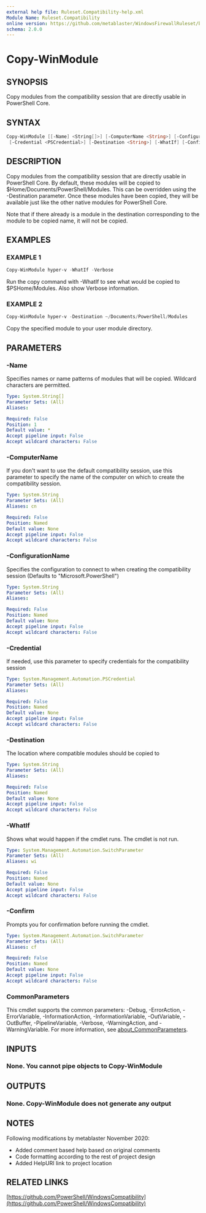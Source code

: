 ```yaml
---
external help file: Ruleset.Compatibility-help.xml
Module Name: Ruleset.Compatibility
online version: https://github.com/metablaster/WindowsFirewallRuleset/blob/master/Modules/Ruleset.Compatibility/Help/en-US/Copy-WinModule.md
schema: 2.0.0
---
```


# Copy-WinModule

## SYNOPSIS

Copy modules from the compatibility session that are directly usable in PowerShell Core.

## SYNTAX

```powershell
Copy-WinModule [[-Name] <String[]>] [-ComputerName <String>] [-ConfigurationName <String>]
 [-Credential <PSCredential>] [-Destination <String>] [-WhatIf] [-Confirm] [<CommonParameters>]
```

## DESCRIPTION

Copy modules from the compatibility session that are directly usable in PowerShell Core.
By default, these modules will be copied to $Home/Documents/PowerShell/Modules.
This can be overridden using the -Destination parameter.
Once these modules have been copied,
they will be available just like the other native modules for PowerShell Core.

Note that if there already is a module in the destination corresponding to the module
to be copied name, it will not be copied.

## EXAMPLES

### EXAMPLE 1

```powershell
Copy-WinModule hyper-v -WhatIf -Verbose
```

Run the copy command with -WhatIf to see what would be copied to $PSHome/Modules.
Also show Verbose information.

### EXAMPLE 2

```powershell
Copy-WinModule hyper-v -Destination ~/Documents/PowerShell/Modules
```

Copy the specified module to your user module directory.

## PARAMETERS

### -Name

Specifies names or name patterns of modules that will be copied.
Wildcard characters are permitted.

```yaml
Type: System.String[]
Parameter Sets: (All)
Aliases:

Required: False
Position: 1
Default value: *
Accept pipeline input: False
Accept wildcard characters: False
```

### -ComputerName

If you don't want to use the default compatibility session, use this parameter to specify the name
of the computer on which to create the compatibility session.

```yaml
Type: System.String
Parameter Sets: (All)
Aliases: cn

Required: False
Position: Named
Default value: None
Accept pipeline input: False
Accept wildcard characters: False
```

### -ConfigurationName

Specifies the configuration to connect to when creating the compatibility session
(Defaults to "Microsoft.PowerShell")

```yaml
Type: System.String
Parameter Sets: (All)
Aliases:

Required: False
Position: Named
Default value: None
Accept pipeline input: False
Accept wildcard characters: False
```

### -Credential

If needed, use this parameter to specify credentials for the compatibility session

```yaml
Type: System.Management.Automation.PSCredential
Parameter Sets: (All)
Aliases:

Required: False
Position: Named
Default value: None
Accept pipeline input: False
Accept wildcard characters: False
```

### -Destination

The location where compatible modules should be copied to

```yaml
Type: System.String
Parameter Sets: (All)
Aliases:

Required: False
Position: Named
Default value: None
Accept pipeline input: False
Accept wildcard characters: False
```

### -WhatIf

Shows what would happen if the cmdlet runs.
The cmdlet is not run.

```yaml
Type: System.Management.Automation.SwitchParameter
Parameter Sets: (All)
Aliases: wi

Required: False
Position: Named
Default value: None
Accept pipeline input: False
Accept wildcard characters: False
```

### -Confirm

Prompts you for confirmation before running the cmdlet.

```yaml
Type: System.Management.Automation.SwitchParameter
Parameter Sets: (All)
Aliases: cf

Required: False
Position: Named
Default value: None
Accept pipeline input: False
Accept wildcard characters: False
```

### CommonParameters

This cmdlet supports the common parameters: -Debug, -ErrorAction, -ErrorVariable, -InformationAction, -InformationVariable, -OutVariable, -OutBuffer, -PipelineVariable, -Verbose, -WarningAction, and -WarningVariable. For more information, see [about_CommonParameters](http://go.microsoft.com/fwlink/?LinkID=113216).

## INPUTS

### None. You cannot pipe objects to Copy-WinModule

## OUTPUTS

### None. Copy-WinModule does not generate any output

## NOTES

Following modifications by metablaster November 2020:
- Added comment based help based on original comments
- Code formatting according to the rest of project design
- Added HelpURI link to project location

## RELATED LINKS

[https://github.com/PowerShell/WindowsCompatibility](https://github.com/PowerShell/WindowsCompatibility)
